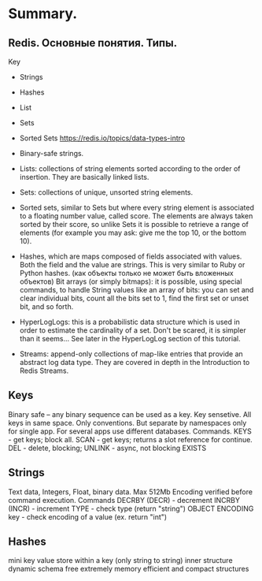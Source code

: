 # Summary.

## Redis. Основные понятия. Типы.

Key
- Strings
- Hashes
- List
- Sets
- Sorted Sets
https://redis.io/topics/data-types-intro

- Binary-safe strings.
- Lists: collections of string elements sorted according to the order of insertion. They are basically linked lists.
- Sets: collections of unique, unsorted string elements.
- Sorted sets, similar to Sets but where every string element is associated to a floating number value, called score. The elements are always taken sorted by their score, so unlike Sets it is possible to retrieve a range of elements (for example you may ask: give me the top 10, or the bottom 10).
- Hashes, which are maps composed of fields associated with values. Both the field and the value are strings. This is very similar to Ruby or Python hashes. (как объекты только не может быть вложенных объектов)
Bit arrays (or simply bitmaps): it is possible, using special commands, to handle String values like an array of bits: you can set and clear individual bits, count all the bits set to 1, find the first set or unset bit, and so forth.
- HyperLogLogs: this is a probabilistic data structure which is used in order to estimate the cardinality of a set. Don't be scared, it is simpler than it seems... See later in the HyperLogLog section of this tutorial.
- Streams: append-only collections of map-like entries that provide an abstract log data type. They are covered in depth in the Introduction to Redis Streams.


## Keys

Binary safe – any binary sequence can be used as a key. Key sensetive.
All keys in same space. Only conventions. But separate by namespaces only for single app. For several apps use different databases.
Commands. 
KEYS - get keys; block all. 
SCAN - get keys; returns a slot reference for continue.
DEL - delete, blocking;
UNLINK - async, not blocking
EXISTS


## Strings

Text data, Integers, Float, binary data. Max 512Mb
Encoding verified before command execution.
Commands
DECRBY (DECR) - decrement
INCRBY (INCR) - increment
TYPE - check type (return "string")
OBJECT ENCODING key - check encoding of a value (ex. return "int")


## Hashes

mini key value store within a key (only string to string)
inner structure dynamic schema free
extremely memory efficient and compact structures